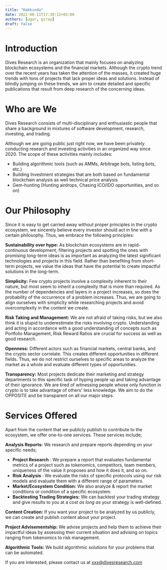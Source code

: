 ```yaml
---
title: "Hakkında"
date: 2022-08-11T17:39:12+03:00
authors: [ugur, giray]
draft: false
---
```


# **Introduction**

Dives Research is an organization that mainly focuses on analyzing blockchain
ecosystems and the financial markets. Although the crypto trend over the recent
years has taken the attention of the masses, it created huge trends with tons of
projects that lack proper ideas and solutions. Instead of blindly jumping on
these trends, we aim to create detailed and specific publications that result
from deep research of the concerning ideas.

# **Who are We**

Dives Research consists of multi-disciplinary and enthusiastic people that share
a background in mixtures of software development, research, investing, and
trading.

Although we are going public just right now, we have been privately conducting
research and investing activities in an organized way since 2020. The scope of
these activities mainly includes:

- Building algorithmic tools (such as AMMs, Arbitrage bots, listing bots, etc.)
- Building Investment strategies that are both based on fundamental blockchain
  analysis as well technical price analysis
- Gem-hunting (Hunting airdrops, Chasing ICO/IDO opportunities, and so on)

# **Our Philosophy**
Since it is easy to get carried away without proper principles in the crypto
ecosystem, we sincerely believe every investor should act in line with a certain
philosophy. Thus, we embrace the following principles:

**Sustainability over hype:** As blockchain ecosystems are in rapid-continuous
development, filtering projects and spotting the ones with promising long-term
ideas is as important as analyzing the latest significant technologies and
projects in this field. Rather than benefiting from short-term projects, we
value the ideas that have the potential to create impactful solutions in the
long-term.

**Simplicity:** Few crypto projects involve a complexity inherent to their
nature, but most seem to inherit a complexity that is more than required. As the
number of dependencies and layers in a project increases, so does the
probability of the occurrence of a problem increases. Thus, we are going to
align ourselves with simplicity while researching projects and avoid
overcomplexity in the content we create.

**Risk Taking and Management:** We are not afraid of taking risks, but we also
think it is stupid to underestimate the risks involving crypto. Understanding
and acting in accordance with a good understanding of concepts such as Portfolio
Management, Risk Reward Ratios are crucial for success as well as good research.

**Openness:** Different actors such as financial markets, central banks, and the
crypto sector correlate. This creates different opportunities in different
fields. Thus, we do not restrict ourselves to specific areas to analyze the
market as a whole and evaluate different types of opportunities.

**Transparency:** Most projects dedicate their marketing and strategy
departments to this specific task of hyping people up and taking advantage of
their ignorance. We are tired of witnessing people whose only function in crypto
is to take advantage of others' less knowledge. We aim to do the OPPOSITE and be
transparent on all our major steps.

# **Services Offered**

Apart from the content that we publicly publish to contribute to the ecosystem,
we offer one-to-one services. These services include;

**Analysis Reports:** We research and prepare reports depending on your specific
needs;

- **Project Research** : We prepare a report that evaluates fundamental metrics
  of a project such as tokenomics, competitors, team members, uniqueness of the
  value it proposes and how it does it, and so on.
- **Risk Analysis** : We evaluate the risks of specific protocols using our
risk models and evaluate them with a different range of parameters.
- **Market/Ecosystem Condition:** We also analyze & report the market
  conditions or condition of a specific ecosystem.
- **Backtesting Trading Strategies:** We can backtest your trading
strategy and give results to you at a cost _as long as_ your strategy is
well-defined.

**Content Creation:** If you want your project to be analyzed by us
publicly, we can create and publish content about your project.

**Project Advisementship:** We advise projects and help them to achieve
their impactful ideas by assessing their current situation and advising
on topics ranging from tokenomics to risk management.

**Algorithmic Tools:** We build algorithmic solutions for your problems
that can be automated.
        
If you are interested, please contact us at xxx@divesresearch.com

